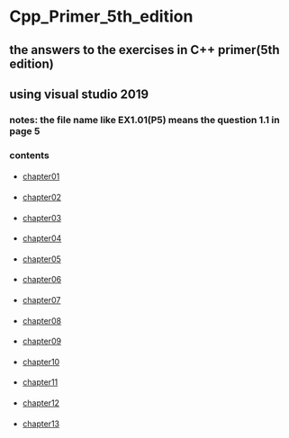 # Cpp_Primer_5th_edition
## the answers to the exercises in C++ primer(5th edition)<br>
## using visual studio 2019<br>
### notes: the file name like EX1.01(P5) means the question 1.1 in page 5<br>
### contents<br>
####
* [chapter01](https://github.com/nideng/Cpp_Primer_5th_edition/tree/master/chapter01)<br>
####
* [chapter02](https://github.com/nideng/Cpp_Primer_5th_edition/tree/master/chapter02)<br>
####
* [chapter03](https://github.com/nideng/Cpp_Primer_5th_edition/tree/master/chapter03)<br>
####
* [chapter04](https://github.com/nideng/Cpp_Primer_5th_edition/tree/master/chapter04)<br>
####
* [chapter05](https://github.com/nideng/Cpp_Primer_5th_edition/tree/master/chapter05)<br>
####
* [chapter06](https://github.com/nideng/Cpp_Primer_5th_edition/tree/master/chapter06)<br>
####
* [chapter07](https://github.com/nideng/Cpp_Primer_5th_edition/tree/master/chapter07)<br>
####
* [chapter08](https://github.com/nideng/Cpp_Primer_5th_edition/tree/master/chapter08)<br>
####
* [chapter09](https://github.com/nideng/Cpp_Primer_5th_edition/tree/master/chapter09)<br>
####
* [chapter10](https://github.com/nideng/Cpp_Primer_5th_edition/tree/master/chapter10)<br>
####
* [chapter11](https://github.com/nideng/Cpp_Primer_5th_edition/tree/master/chapter11)<br>
####
* [chapter12](https://github.com/nideng/Cpp_Primer_5th_edition/tree/master/chapter12)<br>
####
* [chapter13](https://github.com/nideng/Cpp_Primer_5th_edition/tree/master/chapter13)<br>
